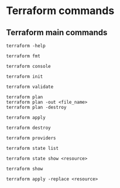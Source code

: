 # Terraform commands

## Terraform main commands
```
terraform -help
```

```
terraform fmt
```

```
terraform console
```

```
terraform init
```

```
terraform validate
```

```
terraform plan
terraform plan -out <file_name>
terraform plan -destroy
```

```
terraform apply
```

```
terraform destroy
```

```
terraform providers
```

```
terraform state list
```

```
terraform state show <resource>
```

```
terraform show
```

```
terraform apply -replace <resource>
```


